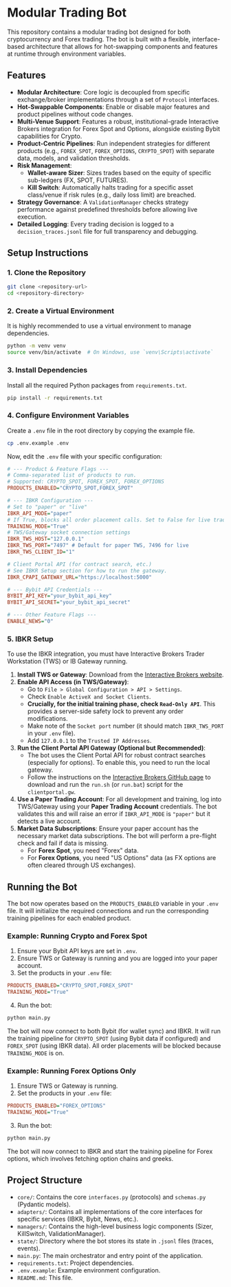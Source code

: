 # Modular Trading Bot

This repository contains a modular trading bot designed for both cryptocurrency and Forex trading. The bot is built with a flexible, interface-based architecture that allows for hot-swapping components and features at runtime through environment variables.

## Features

- **Modular Architecture**: Core logic is decoupled from specific exchange/broker implementations through a set of `Protocol` interfaces.
- **Hot-Swappable Components**: Enable or disable major features and product pipelines without code changes.
- **Multi-Venue Support**: Features a robust, institutional-grade Interactive Brokers integration for Forex Spot and Options, alongside existing Bybit capabilities for Crypto.
- **Product-Centric Pipelines**: Run independent strategies for different products (e.g., `FOREX_SPOT`, `FOREX_OPTIONS`, `CRYPTO_SPOT`) with separate data, models, and validation thresholds.
- **Risk Management**:
    - **Wallet-aware Sizer**: Sizes trades based on the equity of specific sub-ledgers (FX, SPOT, FUTURES).
    - **Kill Switch**: Automatically halts trading for a specific asset class/venue if risk rules (e.g., daily loss limit) are breached.
- **Strategy Governance**: A `ValidationManager` checks strategy performance against predefined thresholds before allowing live execution.
- **Detailed Logging**: Every trading decision is logged to a `decision_traces.jsonl` file for full transparency and debugging.

## Setup Instructions

### 1. Clone the Repository

```bash
git clone <repository-url>
cd <repository-directory>
```

### 2. Create a Virtual Environment

It is highly recommended to use a virtual environment to manage dependencies.

```bash
python -m venv venv
source venv/bin/activate  # On Windows, use `venv\Scripts\activate`
```

### 3. Install Dependencies

Install all the required Python packages from `requirements.txt`.

```bash
pip install -r requirements.txt
```

### 4. Configure Environment Variables

Create a `.env` file in the root directory by copying the example file.

```bash
cp .env.example .env
```

Now, edit the `.env` file with your specific configuration:

```ini
# --- Product & Feature Flags ---
# Comma-separated list of products to run.
# Supported: CRYPTO_SPOT, FOREX_SPOT, FOREX_OPTIONS
PRODUCTS_ENABLED="CRYPTO_SPOT,FOREX_SPOT"

# --- IBKR Configuration ---
# Set to "paper" or "live"
IBKR_API_MODE="paper"
# If True, blocks all order placement calls. Set to False for live trading.
TRAINING_MODE="True"
# TWS/Gateway socket connection settings
IBKR_TWS_HOST="127.0.0.1"
IBKR_TWS_PORT="7497" # Default for paper TWS, 7496 for live
IBKR_TWS_CLIENT_ID="1"

# Client Portal API (for contract search, etc.)
# See IBKR Setup section for how to run the gateway.
IBKR_CPAPI_GATEWAY_URL="https://localhost:5000"

# --- Bybit API Credentials ---
BYBIT_API_KEY="your_bybit_api_key"
BYBIT_API_SECRET="your_bybit_api_secret"

# --- Other Feature Flags ---
ENABLE_NEWS="0"
```

### 5. IBKR Setup

To use the IBKR integration, you must have Interactive Brokers Trader Workstation (TWS) or IB Gateway running.

1.  **Install TWS or Gateway**: Download from the [Interactive Brokers website](https://www.interactivebrokers.com/en/index.php?f=14099).
2.  **Enable API Access (in TWS/Gateway)**:
    - Go to `File > Global Configuration > API > Settings`.
    - Check `Enable ActiveX and Socket Clients`.
    - **Crucially, for the initial training phase, check `Read-Only API`**. This provides a server-side safety lock to prevent any order modifications.
    - Make note of the `Socket port` number (it should match `IBKR_TWS_PORT` in your `.env` file).
    - Add `127.0.0.1` to the `Trusted IP Addresses`.
3.  **Run the Client Portal API Gateway (Optional but Recommended)**:
    - The bot uses the Client Portal API for robust contract searches (especially for options). To enable this, you need to run the local gateway.
    - Follow the instructions on the [Interactive Brokers GitHub page](https://interactivebrokers.github.io/) to download and run the `run.sh` (or `run.bat`) script for the `clientportal.gw`.
4.  **Use a Paper Trading Account**: For all development and training, log into TWS/Gateway using your **Paper Trading Account** credentials. The bot validates this and will raise an error if `IBKR_API_MODE` is `"paper"` but it detects a live account.
5.  **Market Data Subscriptions**: Ensure your paper account has the necessary market data subscriptions. The bot will perform a pre-flight check and fail if data is missing.
    - For **Forex Spot**, you need "Forex" data.
    - For **Forex Options**, you need "US Options" data (as FX options are often cleared through US exchanges).

## Running the Bot

The bot now operates based on the `PRODUCTS_ENABLED` variable in your `.env` file. It will initialize the required connections and run the corresponding training pipelines for each enabled product.

### Example: Running Crypto and Forex Spot

1.  Ensure your Bybit API keys are set in `.env`.
2.  Ensure TWS or Gateway is running and you are logged into your paper account.
3.  Set the products in your `.env` file:

```ini
PRODUCTS_ENABLED="CRYPTO_SPOT,FOREX_SPOT"
TRAINING_MODE="True"
```

4.  Run the bot:

```bash
python main.py
```

The bot will now connect to both Bybit (for wallet sync) and IBKR. It will run the training pipeline for `CRYPTO_SPOT` (using Bybit data if configured) and `FOREX_SPOT` (using IBKR data). All order placements will be blocked because `TRAINING_MODE` is on.

### Example: Running Forex Options Only

1.  Ensure TWS or Gateway is running.
2.  Set the products in your `.env` file:

```ini
PRODUCTS_ENABLED="FOREX_OPTIONS"
TRAINING_MODE="True"
```

3.  Run the bot:

```bash
python main.py
```

The bot will now connect to IBKR and start the training pipeline for Forex options, which involves fetching option chains and greeks.

## Project Structure

- `core/`: Contains the core `interfaces.py` (protocols) and `schemas.py` (Pydantic models).
- `adapters/`: Contains all implementations of the core interfaces for specific services (IBKR, Bybit, News, etc.).
- `managers/`: Contains the high-level business logic components (Sizer, KillSwitch, ValidationManager).
- `state/`: Directory where the bot stores its state in `.jsonl` files (traces, events).
- `main.py`: The main orchestrator and entry point of the application.
- `requirements.txt`: Project dependencies.
- `.env.example`: Example environment configuration.
- `README.md`: This file.
